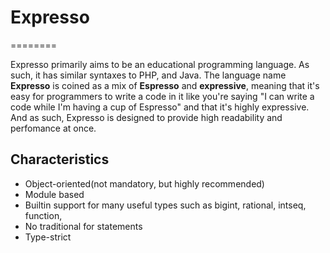 # Expresso
========

Expresso primarily aims to be an educational programming language. As such, it has similar syntaxes to PHP, and Java.
The language name __Expresso__ is coined as a mix of __Espresso__ and __expressive__, meaning that it's easy for programmers to write a code in it like you're saying "I can write a code while I'm having a cup of Espresso" and that it's highly expressive. And as such, Expresso is designed to provide high readability and perfomance at once.

## Characteristics

* Object-oriented(not mandatory, but highly recommended)
* Module based
* Builtin support for many useful types such as bigint, rational, intseq, function, 
* No traditional for statements
* Type-strict 
